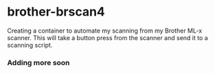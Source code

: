 # brother-brscan4
Creating a container to automate my scanning from my Brother ML-x scanner.  This will take a button press from the
scanner and send it to a scanning script. 

### Adding more soon


